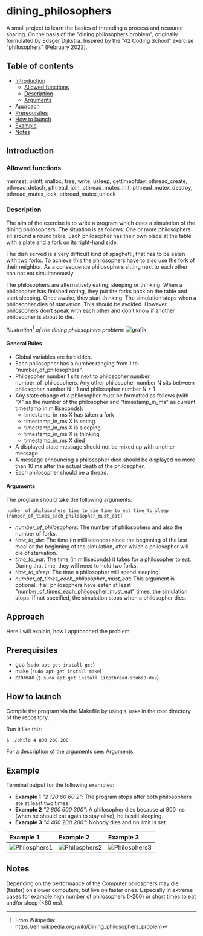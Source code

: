 # dining_philosophers
A small project to learn the basics of threading a process and resource sharing. On the basis of the "dining philosophers problem", originally formulated by Edsger Dijkstra. Inspired by the "42 Coding School" exercise "philosophers" (February 2022).

## Table of contents
* [Introduction](#introduction)
  * [Allowed functions](#allowed-functions)
  * [Description](#description)
  * [Arguments](#arguments)
* [Approach](#approach)
* [Prerequisites](#prerequisites)
* [How to launch](#how-to-launch)
* [Example](#example)
* [Notes](#notes)

## Introduction

### Allowed functions
memset, printf, malloc, free, write, usleep, gettimeofday, pthread_create, pthread_detach, pthread_join, pthread_mutex_init, pthread_mutex_destroy, pthread_mutex_lock, pthread_mutex_unlock

### Description
The aim of the exercise is to write a program which does a simulation of the dining philosophers. The situation is as follows:
One or more philosophers sit around a round table. Each philosopher has their own place at the table with a plate and a fork on its right-hand side.

The dish served is a very difficult kind of spaghetti, that has to be eaten with two forks. To achieve this the philosophers have to also use the fork of their neighbor. As a consequence philosophers sitting next to each other can not eat simultaneously.

The philosophers are alternatively eating, sleeping or thinking. When a philosopher has finished eating, they put the forks back on the table and start sleeping. Once awake, they start thinking. The simulation stops when a philosopher dies of starvation. This should be avoided. However philosophers don’t speak with each other and don’t know if another philosopher is about to die.

_Illustration[^1] of the dining philosophers problem_:
![grafik](https://user-images.githubusercontent.com/80413516/154969574-e0201e98-c453-4f77-9eba-93da381f5783.png)
[^1]: From Wikipedia: https://en.wikipedia.org/wiki/Dining_philosophers_problem

#### General Rules
* Global variables are forbidden.
* Each philosopher has a number ranging from 1 to "number_of_philosophers".
* Philosopher number 1 sits next to philosopher number number_of_philosophers. Any other philosopher number N sits between philosopher number N - 1 and philosopher number N + 1.
* Any state change of a philosopher must be formatted as follows (with "X" as the number of the philosopher and "timestamp_in_ms" as current timestamp in milliseconds):
  * timestamp_in_ms X has taken a fork
  * timestamp_in_ms X is eating
  * timestamp_in_ms X is sleeping
  * timestamp_in_ms X is thinking
  * timestamp_in_ms X died
* A displayed state message should not be mixed up with another message.
* A message announcing a philosopher died should be displayed no more than 10 ms after the actual death of the philosopher.
* Each philosopher should be a thread.

#### Arguments
The program should take the following arguments:
```
number_of_philosophers time_to_die time_to_eat time_to_sleep [number_of_times_each_philosopher_must_eat]
```
* _number_of_philosophers_: The number of philosophers and also the number of forks.
* _time_to_die_: The time (in milliseconds) since the beginning of the last meal or the beginning of the simulation, after which a philosopher will die of starvation. 
* _time_to_eat_: The time (in milliseconds) it takes for a philosopher to eat. During that time, they will need to hold two forks.
* _time_to_sleep_: The time a philosopher will spend sleeping.
* _number_of_times_each_philosopher_must_eat_: This argument is optional. If all philosophers have eaten at least "number_of_times_each_philosopher_must_eat" times, the simulation stops. If not specified, the simulation stops when a philosopher dies.

## Approach
Here I will explain, how I approached the problem.

## Prerequisites
* gcc (```sudo apt-get install gcc```)
* make (```sudo apt-get install make```)
* pthread (```$ sudo apt-get install libpthread-stubs0-dev```)


## How to launch
Compile the program via the Makefile by using ```$ make``` in the root directory of the repository.

Run it like this:

```
$ ./philo 4 800 200 200
```
For a description of the arguments see: [Arguments](#arguments).


## Example
Terminal output for the following examples:

* __Example 1__ _"2 120 60 60 2"_: The program stops after both philosophers ate at least two times.
* __Example 2__ _"2 800 600 300"_: A philosopher dies because at 800 ms (when he should eat again to stay alive), he is still sleeping.
* __Example 3__ _"4 400 200 200"_: Nobody dies and no limit is set.

| __Example 1__ | __Example 2__ | __Example 3__ |
| :---- | :---- | :---- |
| ![Philosphers1](https://user-images.githubusercontent.com/80413516/155484192-e887fb65-a58b-445a-b8cb-93df346184a7.gif) | ![Philosphers2](https://user-images.githubusercontent.com/80413516/155485691-d0efe8bb-9e02-4f41-a716-44b1d0a2a6a5.gif) | ![Philosphers3](https://user-images.githubusercontent.com/80413516/155485700-f430e75f-c312-4b41-86bd-c2aa6fb8d71a.gif) |

## Notes
Depending on the performance of the Computer philosphers may die (faster) on slower computers, but live on faster ones. Especially in extreme cases for example high number of philosophers (>200) or short times to eat and/or sleep (<60 ms).

